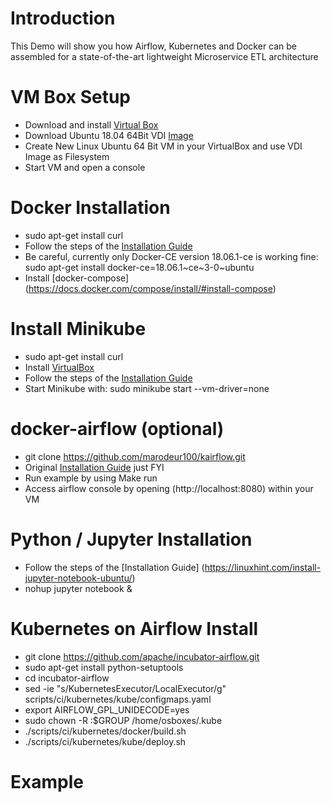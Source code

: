 # Introduction
This Demo will show you how Airflow, Kubernetes and Docker can be assembled for a state-of-the-art lightweight Microservice ETL architecture

# VM Box Setup
* Download and install [Virtual Box](https://www.virtualbox.org/)
* Download Ubuntu 18.04 64Bit VDI [Image](https://www.osboxes.org/)
* Create New Linux Ubuntu 64 Bit VM in your VirtualBox and use VDI Image as Filesystem
* Start VM and open a console

# Docker Installation
* sudo apt-get install curl
* Follow the steps of the [Installation Guide](https://www.digitalocean.com/community/tutorials/how-to-install-and-use-docker-on-ubuntu-18-04)
* Be careful, currently only Docker-CE version 18.06.1-ce is working fine: 
    sudo apt-get install docker-ce=18.06.1~ce~3-0~ubuntu
* Install [docker-compose] (https://docs.docker.com/compose/install/#install-compose) 

# Install Minikube
* sudo apt-get install curl
* Install [VirtualBox](https://websiteforstudents.com/installing-virtualbox-5-2-ubuntu-17-04-17-10)
* Follow the steps of the [Installation Guide](https://computingforgeeks.com/how-to-install-minikube-on-ubuntu-18-04/)
* Start Minikube with: sudo minikube start --vm-driver=none

# docker-airflow (optional)
* git clone https://github.com/marodeur100/kairflow.git 
* Original [Installation Guide](https://github.com/puckel/docker-airflow) just FYI
* Run example by using Make run
* Access airflow console by opening (http://localhost:8080) within your VM

# Python / Jupyter Installation 
* Follow the steps of the [Installation Guide] (https://linuxhint.com/install-jupyter-notebook-ubuntu/)
* nohup jupyter notebook &

# Kubernetes on Airflow Install
* git clone https://github.com/apache/incubator-airflow.git
* sudo apt-get install python-setuptools
* cd incubator-airflow
* sed -ie "s/KubernetesExecutor/LocalExecutor/g" scripts/ci/kubernetes/kube/configmaps.yaml
* export AIRFLOW_GPL_UNIDECODE=yes
* sudo chown -R :$GROUP /home/osboxes/.kube
* ./scripts/ci/kubernetes/docker/build.sh
* ./scripts/ci/kubernetes/kube/deploy.sh



# Example


